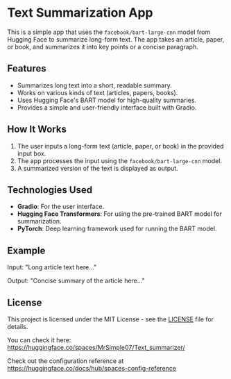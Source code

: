 # Text Summarization App

This is a simple app that uses the `facebook/bart-large-cnn` model from Hugging Face to summarize long-form text. The app takes an article, paper, or book, and summarizes it into key points or a concise paragraph.

## Features

- Summarizes long text into a short, readable summary.
- Works on various kinds of text (articles, papers, books).
- Uses Hugging Face's BART model for high-quality summaries.
- Provides a simple and user-friendly interface built with Gradio.

## How It Works

1. The user inputs a long-form text (article, paper, or book) in the provided input box.
2. The app processes the input using the `facebook/bart-large-cnn` model.
3. A summarized version of the text is displayed as output.

## Technologies Used

- **Gradio**: For the user interface.
- **Hugging Face Transformers**: For using the pre-trained BART model for summarization.
- **PyTorch**: Deep learning framework used for running the BART model.

## Example

Input: "Long article text here..."

Output: "Concise summary of the article here..."

## License

This project is licensed under the MIT License - see the [LICENSE](LICENSE) file for details.

You can check it here: https://huggingface.co/spaces/MrSimple07/Text_summarizer/

Check out the configuration reference at https://huggingface.co/docs/hub/spaces-config-reference
